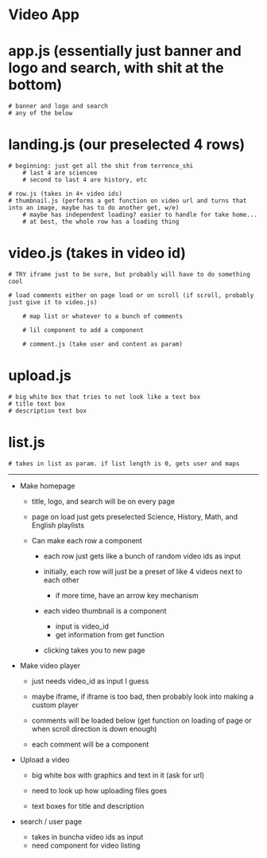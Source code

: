 # Video App

# app.js (essentially just banner and logo and search, with shit at the bottom)
    # banner and logo and search
    # any of the below

# landing.js (our preselected 4 rows)
    # beginning: just get all the shit from terrence_shi
        # last 4 are sciencee
        # second to last 4 are history, etc

    # row.js (takes in 4+ video ids)
    # thumbnail.js (performs a get function on video url and turns that into an image, maybe has to do another get, w/e)
        # maybe has independent loading? easier to handle for take home...
        # at best, the whole row has a loading thing

# video.js (takes in video id)
    # TRY iframe just to be sure, but probably will have to do something cool

    # load comments either on page load or on scroll (if scroll, probably just give it to video.js)

        # map list or whatever to a bunch of comments

        # lil component to add a component

        # comment.js (take user and content as param)

# upload.js
    # big white box that tries to not look like a text box
    # title text box
    # description text box

# list.js
    # takes in list as param. if list length is 0, gets user and maps

--------------

- Make homepage
    - title, logo, and search will be on every page

    - page on load just gets preselected Science, History, Math, and English playlists
    
    - Can make each row a component
        - each row just gets like a bunch of random video ids as input

        - initially, each row will just be a preset of like 4 videos next to each other
            - if more time, have an arrow key mechanism

        - each video thumbnail is a component
            - input is video_id
            - get information from get function

        - clicking takes you to new page

- Make video player
    - just needs video_id as input I guess

    - maybe iframe, if iframe is too bad, then probably look into making a custom player
    
    - comments will be loaded below (get function on loading of page or when scroll direction is down enough)

    - each comment will be a component 

- Upload a video
    - big white box with graphics and text in it (ask for url)
    - need to look up how uploading files goes

    - text boxes for title and description

- search / user page
    - takes in buncha video ids as input
    - need component for video listing